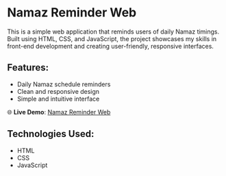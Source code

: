 # Namaz Reminder Web

This is a simple web application that reminds users of daily Namaz timings. Built using HTML, CSS, and JavaScript, the project showcases my skills in front-end development and creating user-friendly, responsive interfaces.

## Features:
- Daily Namaz schedule reminders
- Clean and responsive design
- Simple and intuitive interface

🌐 **Live Demo**: [Namaz Reminder Web](https://eloquent-yeot-ac4310.netlify.app/)

## Technologies Used:
- HTML
- CSS
- JavaScript
